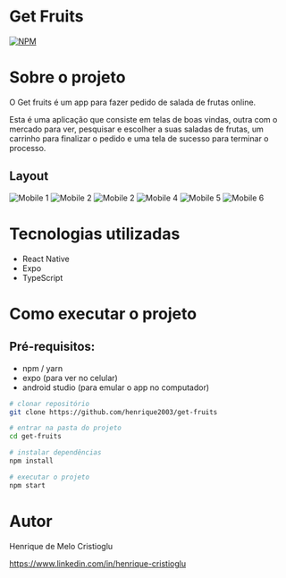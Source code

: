 # Get Fruits
[![NPM](https://img.shields.io/npm/l/react)](https://github.com/devsuperior/sds1-wmazoni/blob/master/LICENSE) 

# Sobre o projeto

O Get fruits é um app para fazer pedido de salada de frutas online.

Esta é uma aplicação que consiste em telas de boas vindas, outra com o mercado para ver, pesquisar e escolher a suas saladas de frutas, um carrinho para finalizar o pedido e uma tela de sucesso para terminar o processo.

## Layout
![Mobile 1](https://github.com/henrique2003/get-fruits/blob/master/src/assets/screens/screen-1.png) ![Mobile 2](https://github.com/henrique2003/get-fruits/blob/master/src/assets/screens/screen-2.png) ![Mobile 2](https://github.com/henrique2003/get-fruits/blob/master/src/assets/screens/screen-3.png)
![Mobile 4](https://github.com/henrique2003/get-fruits/blob/master/src/assets/screens/screen-4.png) ![Mobile 5](https://github.com/henrique2003/get-fruits/blob/master/src/assets/screens/screen-5.png) ![Mobile 6](https://github.com/henrique2003/get-fruits/blob/master/src/assets/screens/screen-6.png)


# Tecnologias utilizadas
- React Native
- Expo
- TypeScript

# Como executar o projeto

## Pré-requisitos:
- npm / yarn
- expo (para ver no celular)
- android studio (para emular o app no computador)


```bash
# clonar repositório
git clone https://github.com/henrique2003/get-fruits

# entrar na pasta do projeto
cd get-fruits

# instalar dependências
npm install

# executar o projeto
npm start
```

# Autor

Henrique de Melo Cristioglu

https://www.linkedin.com/in/henrique-cristioglu
